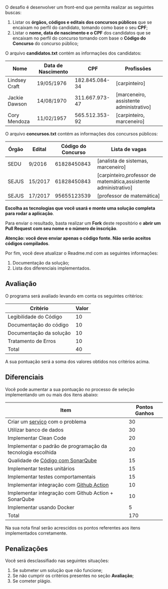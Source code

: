 O desafio é desenvolver um front-end que permita realizar as seguintes buscas: 
1. Listar os **órgãos, códigos e editais dos concursos públicos** que se encaixam no perfil do candidato, tomando como base o seu **CPF**; 
2. Listar o **nome, data de nascimento e o CPF** dos candidatos que se encaixam no perfil do concurso tomando com base o **Código do Concurso** do concurso público;

O arquivo **candidatos.txt** contém as informações dos candidatos:

| Nome  | Data de Nascimento  | CPF |  Profissões|
|---|---|---|---|
| Lindsey Craft  |  19/05/1976  |  182.845.084-34  |  [carpinteiro]  | 
| Jackie Dawson  |  14/08/1970  |  311.667.973-47  |  [marceneiro, assistente administrativo]  |
| Cory Mendoza |   11/02/1957 |  565.512.353-92  |  [carpinteiro, marceneiro] |

O arquivo **concursos.txt** contém as informações dos concursos públicos:

| Órgão  | Edital  | Código do Concurso | Lista de vagas|
|---|---|---|---|
| SEDU  | 9/2016  |  61828450843  |  [analista de sistemas, marceneiro]  | 
| SEJUS | 15/2017  |  61828450843  |  [carpinteiro,professor de matemática,assistente administrativo] |
| SEJUS | 17/2017 |  95655123539  |  [professor de matemática] |

**Escolha as tecnologias que você usará e monte uma solução completa para rodar a aplicação**.

Para enviar o resultado, basta realizar um **Fork** deste repositório e **abrir um Pull Request** **com seu nome e o número de inscrição**.  

**Atenção: você deve enviar apenas o código fonte. Não serão aceitos códigos compilados**.

Por fim, você deve atualizar o Readme.md com as seguintes informações: 
1. Documentação da solução;
2. Lista dos diferenciais implementados. 


## Avaliação

O programa será avaliado levando em conta os seguintes critérios:

| Critério  | Valor | 
|---|---|
| Legibilidade do Código |  10  |
| Documentação do código |  10  |
| Documentação da solução |  10  |
| Tratamento de Erros | 10 | 
| Total | 40 |

A sua pontuação será a soma dos valores obtidos nos critérios acima.

## Diferenciais 

Você pode aumentar a sua pontuação no processo de seleção implementando um ou mais dos itens abaixo:

| Item  | Pontos Ganhos | 
|---|---|
| Criar um [serviço](https://martinfowler.com/articles/microservices.html) com o problema |  30  |
| Utilizar banco de dados |  30  |
| Implementar Clean Code |  20  |
| Implementar o padrão de programação da tecnologia escolhida |  20  |
| Qualidade de [Código com SonarQube](https://about.sonarcloud.io/) |  15  |
| Implementar testes unitários |  15  |
| Implementar testes comportamentais |  15  |
| Implementar integração com [Github Action](https://github.com/features/actions)  |  10  |
| Implementar integração com Github Action + SonarQube |  10  |
| Implementar usando Docker | 5 |
| Total| 170 |

Na sua nota final serâo acrescidos os pontos referentes aos itens implementados corretamente.

## Penalizações

Você será desclassifiado nas seguintes situações:

1. Se submeter um solução que não funcione; 
2. Se não cumprir os critérios presentes no seção **Avaliação**;
3. Se cometer plágio.
